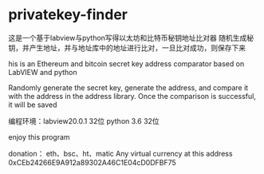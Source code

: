 # privatekey-finder


这是一个基于labview与python写得以太坊和比特币秘钥地址比对器
随机生成秘钥，并产生地址，并与地址库中的地址进行比对，一旦比对成功，则保存下来

his is an Ethereum and bitcoin secret key address comparator based on LabVIEW and python

Randomly generate the secret key, generate the address, and compare it with the address in the address library. Once the comparison is successful, it will be saved

编程环境：labview20.0.1  32位
         python 3.6     32位




enjoy this program



donation：
eth、bsc、ht、matic Any virtual currency at this address
0xCEb24266E9A912a89302A46C1E04cD0DFBF75
